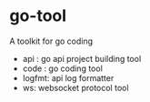 # go-tool
A toolkit for go coding

- api : go api project building tool
- code : go coding tool
- logfmt: api log formatter
- ws: websocket protocol tool